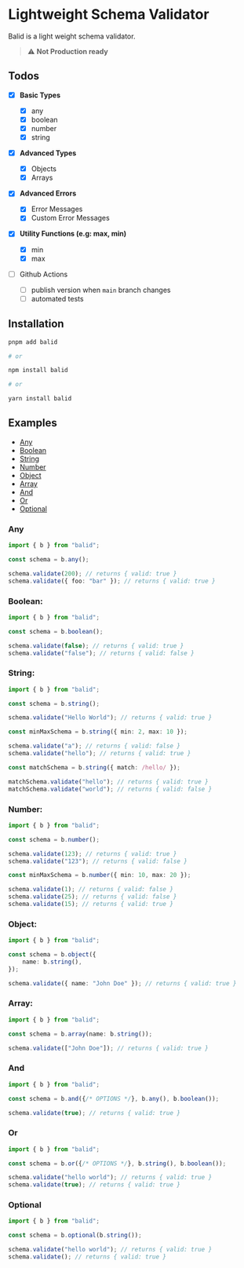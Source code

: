 # Lightweight Schema Validator

Balid is a light weight schema validator.

> :warning: **Not Production ready**

## Todos

-   [x] **Basic Types**
    -   [x] any
    -   [x] boolean
    -   [x] number
    -   [x] string
-   [x] **Advanced Types**
    -   [x] Objects
    -   [x] Arrays
-   [x] **Advanced Errors**
    -   [x] Error Messages
    -   [x] Custom Error Messages
-   [x] **Utility Functions (e.g: max, min)**

    -   [x] min
    -   [x] max

-   [ ] Github Actions
    -   [ ] publish version when `main` branch changes
    -   [ ] automated tests

## Installation

```bash
pnpm add balid

# or

npm install balid

# or

yarn install balid
```

## Examples

-   [Any](#any)
-   [Boolean](#boolean)
-   [String](#string)
-   [Number](#number)
-   [Object](#object)
-   [Array](#array)
-   [And](#and)
-   [Or](#or)
-   [Optional](#optional)

### Any

```typescript
import { b } from "balid";

const schema = b.any();

schema.validate(200); // returns { valid: true }
schema.validate({ foo: "bar" }); // returns { valid: true }
```

### Boolean:

```typescript
import { b } from "balid";

const schema = b.boolean();

schema.validate(false); // returns { valid: true }
schema.validate("false"); // returns { valid: false }
```

### String:

```typescript
import { b } from "balid";

const schema = b.string();

schema.validate("Hello World"); // returns { valid: true }

const minMaxSchema = b.string({ min: 2, max: 10 });

schema.validate("a"); // returns { valid: false }
schema.validate("hello"); // returns { valid: true }

const matchSchema = b.string({ match: /hello/ });

matchSchema.validate("hello"); // returns { valid: true }
matchSchema.validate("world"); // returns { valid: false }
```

### Number:

```typescript
import { b } from "balid";

const schema = b.number();

schema.validate(123); // returns { valid: true }
schema.validate("123"); // returns { valid: false }

const minMaxSchema = b.number({ min: 10, max: 20 });

schema.validate(1); // returns { valid: false }
schema.validate(25); // returns { valid: false }
schema.validate(15); // returns { valid: true }
```

### Object:

```typescript
import { b } from "balid";

const schema = b.object({
	name: b.string(),
});

schema.validate({ name: "John Doe" }); // returns { valid: true }
```

### Array:

```typescript
import { b } from "balid";

const schema = b.array(name: b.string());

schema.validate(["John Doe"]); // returns { valid: true }
```

### And

```typescript
import { b } from "balid";

const schema = b.and({/* OPTIONS */}, b.any(), b.boolean());

schema.validate(true); // returns { valid: true }
```

### Or

```typescript
import { b } from "balid";

const schema = b.or({/* OPTIONS */}, b.string(), b.boolean());

schema.validate("hello world"); // returns { valid: true }
schema.validate(true); // returns { valid: true }
```

### Optional

```typescript
import { b } from "balid";

const schema = b.optional(b.string());

schema.validate("hello world"); // returns { valid: true }
schema.validate(); // returns { valid: true }
```
